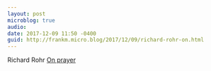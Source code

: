 ```yaml
---
layout: post
microblog: true
audio: 
date: 2017-12-09 11:50 -0400
guid: http://frankm.micro.blog/2017/12/09/richard-rohr-on.html
---
```

Richard Rohr [On prayer](http://the-narthex.org/2017/12/09/prayer/)
